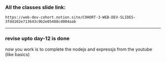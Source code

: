 ### All the classes slide link:

```link
https://web-dev-cohort.notion.site/COHORT-3-WEB-DEV-SLIDES-3fdd102e713643c9b2e05488cd004aab
```


---

### revise upto day-12 is done

now you work is to complete the nodejs and expressjs from the youtube (like basics)